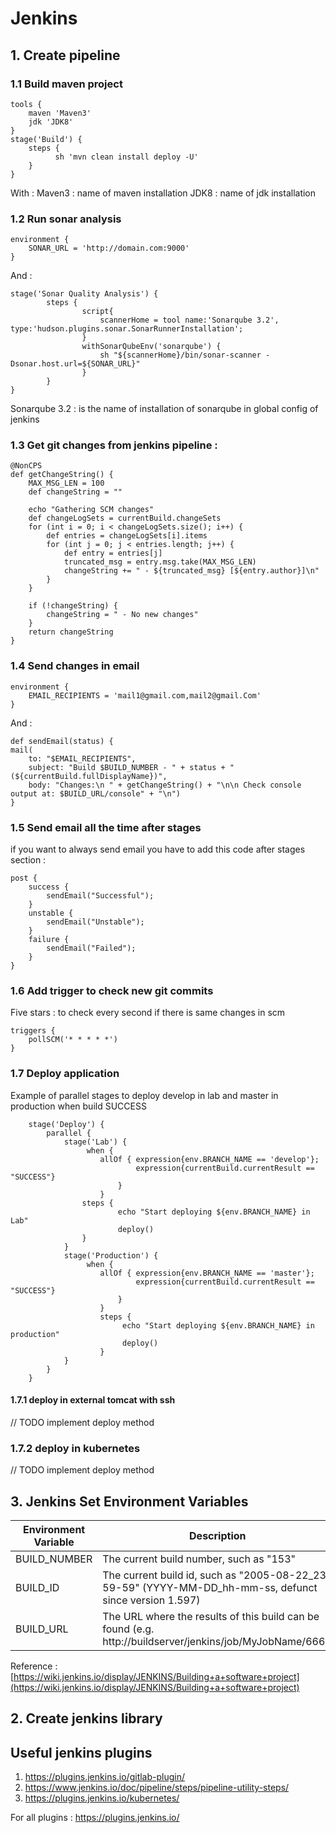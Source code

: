 # Jenkins

## 1. Create pipeline

### 1.1 Build maven project
    tools {
        maven 'Maven3'
        jdk 'JDK8'
    }
    stage('Build') {
        steps {
              sh 'mvn clean install deploy -U'
        }
    }

With :
Maven3 : name of maven installation
JDK8 : name of jdk installation

### 1.2 Run sonar analysis
    environment {
        SONAR_URL = 'http://domain.com:9000'
    }

And :

    stage('Sonar Quality Analysis') {
            steps {
                    script{
                        scannerHome = tool name:'Sonarqube 3.2', type:'hudson.plugins.sonar.SonarRunnerInstallation';
                    }
                    withSonarQubeEnv('sonarqube') {
                        sh "${scannerHome}/bin/sonar-scanner -Dsonar.host.url=${SONAR_URL}"
                    }
            }
    }

Sonarqube 3.2 : is the name of installation of sonarqube in global config of jenkins 

### 1.3 Get git changes from jenkins pipeline :

    @NonCPS
    def getChangeString() {
        MAX_MSG_LEN = 100
        def changeString = ""
    
        echo "Gathering SCM changes"
        def changeLogSets = currentBuild.changeSets
        for (int i = 0; i < changeLogSets.size(); i++) {
            def entries = changeLogSets[i].items
            for (int j = 0; j < entries.length; j++) {
                def entry = entries[j]
                truncated_msg = entry.msg.take(MAX_MSG_LEN)
                changeString += " - ${truncated_msg} [${entry.author}]\n"
            }
        }
    
        if (!changeString) {
            changeString = " - No new changes"
        }
        return changeString
    }


### 1.4 Send changes in email
    environment {
        EMAIL_RECIPIENTS = 'mail1@gmail.com,mail2@gmail.Com'
    }

And : 

    def sendEmail(status) {
    mail(
        to: "$EMAIL_RECIPIENTS",
        subject: "Build $BUILD_NUMBER - " + status + " (${currentBuild.fullDisplayName})",
        body: "Changes:\n " + getChangeString() + "\n\n Check console output at: $BUILD_URL/console" + "\n")
    }

### 1.5 Send email all the time after stages

if you want to always send email
you have to add this code after stages section :

    post {
        success {
            sendEmail("Successful");
        }
        unstable {
            sendEmail("Unstable");
        }
        failure {
            sendEmail("Failed");
        }
    }

### 1.6 Add trigger to check new git commits
Five stars : to check every second if there is same changes in scm

    triggers {
        pollSCM('* * * * *')
    }

### 1.7 Deploy application
Example of parallel stages to deploy develop in lab and master in production when build SUCCESS

        stage('Deploy') {
            parallel {
                stage('Lab') {
                     when {
                        allOf { expression{env.BRANCH_NAME == 'develop'};
                                expression{currentBuild.currentResult == "SUCCESS"}
                            }
                        }
                    steps {
							echo "Start deploying ${env.BRANCH_NAME} in Lab"
                            deploy()
                    }
                }
                stage('Production') {
	                 when {
	                    allOf { expression{env.BRANCH_NAME == 'master'};
	                            expression{currentBuild.currentResult == "SUCCESS"}
	                        }
	                    }
	                    steps {
				             echo "Start deploying ${env.BRANCH_NAME} in production"
                             deploy()
	                    }
                }
            }
        }
#### 1.7.1 deploy in external tomcat with ssh
// TODO implement deploy method

### 1.7.2 deploy in kubernetes
// TODO implement deploy method


## 3. Jenkins Set Environment Variables

| Environment Variable | Description                                                                                               |
|----------------------|-----------------------------------------------------------------------------------------------------------|
| BUILD_NUMBER         | The current build number, such as "153"                                                                   |
| BUILD_ID             | The current build id, such as "2005-08-22_23-59-59" (YYYY-MM-DD_hh-mm-ss, defunct since version 1.597)    |
| BUILD_URL            | The URL where the results of this build can be found (e.g. http://buildserver/jenkins/job/MyJobName/666/) |

Reference : [https://wiki.jenkins.io/display/JENKINS/Building+a+software+project](https://wiki.jenkins.io/display/JENKINS/Building+a+software+project)



## 2. Create jenkins library



## Useful jenkins plugins

1. https://plugins.jenkins.io/gitlab-plugin/
2. https://www.jenkins.io/doc/pipeline/steps/pipeline-utility-steps/
3. https://plugins.jenkins.io/kubernetes/

For all plugins : https://plugins.jenkins.io/